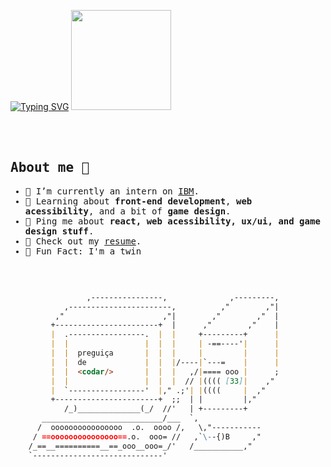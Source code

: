 <div align="left">

[![Typing SVG](https://readme-typing-svg.herokuapp.com?color=C8D1D8&background=FFFFFF00&lines=Front-End+Developer;UX%2FUI+Enthusiast)](https://git.io/typing-svg)
 <img width="160px"  src="https://user-images.githubusercontent.com/78867705/163468239-c9ca2c8b-0bc5-4881-bd23-bcf6dac34b0b.gif" />
  
</div>

<br/>
<br/>

<samp>
  <h2>About me 👋️</h2>
  <ul>
  <li>🔭 I’m currently an intern on <a href="https://www.ibm.com/">IBM</a>.</li>
  <li>🧐 Learning about <strong>front-end development</strong>, <strong>web acessibility</strong>, and a bit of <strong>game design</strong>.</li>
  <li>💬 Ping me about <strong>react, web acessibility, ux/ui, and game design stuff</strong>.</li>
  <li>📙 Check out my <a href="">resume</a>.</li>
  <li>🎉 Fun Fact: I'm a twin</li>
  </ul>
</samp>
  
<br/>

```md

                 ,----------------,              ,---------,
            ,-----------------------,          ,"        ,"|
          ,"                      ,"|        ,"        ,"  |
         +-----------------------+  |      ,"        ,"    |
         |  .-----------------.  |  |     +---------+      |
         |  |                 |  |  |     | -==----'|      |
         |  |  preguiça       |  |  |     |         |      |
         |  |  de             |  |  |/----|`---=    |      |
         |  |  <codar/>       |  |  |   ,/|==== ooo |      ;
         |  |                 |  |  |  // |(((( [33]|    ,"
         |  `-----------------'  |," .;'| |((((     |  ,"
         +-----------------------+  ;;  | |         |,"    
            /_)______________(_/  //'   | +---------+
       ___________________________/___  `,
      /  oooooooooooooooo  .o.  oooo /,   \,"-----------
     / ==ooooooooooooooo==.o.  ooo= //   ,`\--{)B     ,"
    /_==__==========__==_ooo__ooo=_/'   /___________,"
    `-----------------------------'
  ```
